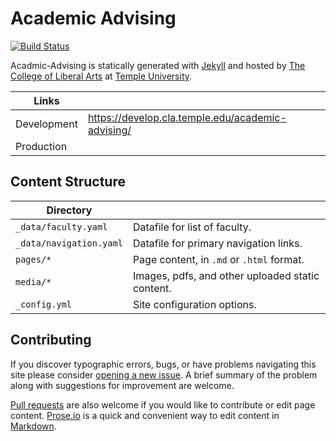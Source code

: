 # Academic Advising

[![Build Status][travis-img]][travis]

Acadmic-Advising is statically generated with [Jekyll](https://jekyllrb.com) and hosted by [The College of Liberal Arts](https://liberalarts.temple.edu) at [Temple University](https://temple.edu).

| Links |  |
| --- | --- |
| Development | https://develop.cla.temple.edu/academic-advising/ |
| Production |  |

## Content Structure

| Directory |  |
| --- | --- |
| ````_data/faculty.yaml```` | Datafile for list of faculty. |
| ````_data/navigation.yaml```` | Datafile for primary   navigation links. |
| ````pages/*```` | Page content, in ````.md```` or ````.html```` format. |
| ````media/*```` | Images, pdfs, and other uploaded static content. |
| ````_config.yml```` | Site configuration options. |

## Contributing

If you discover typographic errors, bugs, or have problems navigating this site please consider [opening a new issue][issue]. A brief summary of the problem along with suggestions for improvement are welcome.

[Pull requests][pr] are also welcome if you would like to contribute or edit page content. [Prose.io][prose] is a quick and convenient way to edit content in [Markdown][md].


[travis]: https://travis-ci.org/TULiberalArts/Academic-Advising
[travis-img]: https://travis-ci.org/TULiberalArts/Academic-Advising.svg?branch=master
[jekyll]: https://https://jekyllrb.com
[issue]: https://github.com/TULiberalArts/Academic-Advising/issues
[pr]: https://help.github.com/articles/about-pull-requests/
[prose]: https://prose.io/#TULiberalArts/Academic-Advising
[md]: http://whatismarkdown.com/
